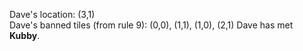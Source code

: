 Dave's location: (3,1)  
Dave's banned tiles (from rule 9): (0,0), (1,1), (1,0), (2,1)
Dave has met **Kubby**.
